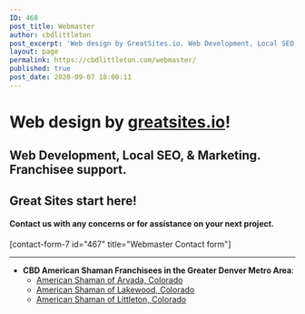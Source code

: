 ```yaml
---
ID: 468
post_title: Webmaster
author: cbdlittleton
post_excerpt: 'Web design by GreatSites.io. Web Development, Local SEO, & Marketing. Franchisee support. Great Sites start here!'
layout: page
permalink: https://cbdlittleton.com/webmaster/
published: true
post_date: 2020-09-07 18:00:11
---
```

<!-- wp:heading {"level":1} -->
<h1>Web design by <a href="http://greatsites.io/">greatsites.io</a>! </h1>
<!-- /wp:heading -->

<!-- wp:heading -->
<h2>Web Development, Local SEO, &amp; Marketing. Franchisee support.</h2>
<!-- /wp:heading -->

<!-- wp:heading -->
<h2>Great Sites start here!</h2>
<!-- /wp:heading -->

<!-- wp:heading {"level":4} -->
<h4>Contact us with any concerns or for assistance on your next project. </h4>
<!-- /wp:heading -->

<!-- wp:shortcode -->
[contact-form-7 id="467" title="Webmaster Contact form"]
<!-- /wp:shortcode -->

<!-- wp:separator -->
<hr class="wp-block-separator"/>
<!-- /wp:separator -->

<!-- wp:list -->
<ul><li><strong>CBD American Shaman Franchisees in the Greater Denver Metro Area</strong>:<ul><li><a href="https://cbdarvada.com">American Shaman of Arvada, Colorado</a></li><li><a href="https://cbdlakewoodco.com">American Shaman of Lakewood, Colorado</a></li><li><a href="http://cbdlittleton.com">American Shaman of Littleton, Colorado</a></li></ul></li></ul>
<!-- /wp:list -->

<!-- wp:paragraph -->
<p></p>
<!-- /wp:paragraph -->